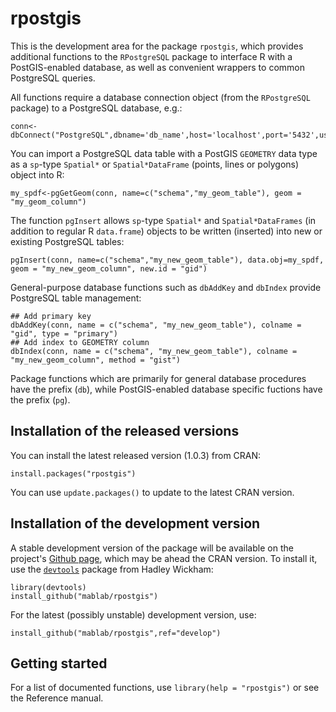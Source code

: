 rpostgis
========

This is the development area for the package `rpostgis`, which provides additional functions to the
`RPostgreSQL` package to interface R with a PostGIS-enabled database, as well as convenient wrappers to common PostgreSQL queries.

All functions require a database connection object (from the `RPostgreSQL` package) to a PostgreSQL database, e.g.:

    conn<-dbConnect("PostgreSQL",dbname='db_name',host='localhost',port='5432',user='postgres',password='PASSWORD')

You can import a PostgreSQL data table with a PostGIS `GEOMETRY` data type as a `sp`-type `Spatial*` or `Spatial*DataFrame` (points, lines or polygons) object into R:

    my_spdf<-pgGetGeom(conn, name=c("schema","my_geom_table"), geom = "my_geom_column")


The function `pgInsert` allows `sp`-type `Spatial*` and `Spatial*DataFrames` (in addition to regular R `data.frame`) objects to be written (inserted) into new or existing PostgreSQL tables:

    pgInsert(conn, name=c("schema","my_new_geom_table"), data.obj=my_spdf, geom = "my_new_geom_column", new.id = "gid")


General-purpose database functions such as `dbAddKey` and `dbIndex` provide PostgreSQL table management:

    ## Add primary key
    dbAddKey(conn, name = c("schema", "my_new_geom_table"), colname = "gid", type = "primary")
    ## Add index to GEOMETRY column
    dbIndex(conn, name = c("schema", "my_new_geom_table"), colname = "my_new_geom_column", method = "gist")
    
Package functions which are primarily for general database procedures have the prefix (`db`), while PostGIS-enabled database specific fuctions have the prefix (`pg`).

## Installation of the released versions

You can install the latest released version (1.0.3) from CRAN:

    install.packages("rpostgis")

You can use `update.packages()` to update to the latest CRAN version.

## Installation of the development version

A stable development version of the package will be available on the project's [Github page](https://github.com/mablab/rpostgis), which may be ahead the CRAN version. To install it, use the [`devtools`](https://CRAN.R-project.org/package=devtools) package from Hadley Wickham:

    library(devtools)
    install_github("mablab/rpostgis")
    
For the latest (possibly unstable) development version, use:

    install_github("mablab/rpostgis",ref="develop")

## Getting started

For a list of documented functions, use `library(help = "rpostgis")` or see
the Reference manual.
